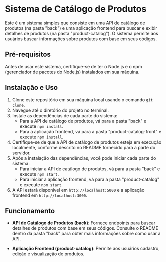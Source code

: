 # Sistema de Catálogo de Produtos
Este é um sistema simples que consiste em uma API de catálogo de produtos (na pasta "back") e uma aplicação frontend para buscar e exibir detalhes de produtos (na pasta "product-catalog"). O sistema permite aos usuários buscar informações sobre produtos com base em seus códigos.

## Pré-requisitos

Antes de usar este sistema, certifique-se de ter o Node.js e o npm (gerenciador de pacotes do Node.js) instalados em sua máquina.

## Instalação e Uso

1. Clone este repositório em sua máquina local usando o comando `git clone`.
2. Navegue até o diretório do projeto no terminal.
3. Instale as dependências de cada parte do sistema:
   - Para a API de catálogo de produtos, vá para a pasta "back" e execute `npm install`.
   - Para a aplicação frontend, vá para a pasta "product-catalog-front" e execute `npm install`.
4. Certifique-se de que a API de catálogo de produtos esteja em execução localmente, conforme descrito no README fornecido para a parte do servidor.
5. Após a instalação das dependências, você pode iniciar cada parte do sistema:
   - Para iniciar a API de catálogo de produtos, vá para a pasta "back" e execute `npm start`.
   - Para iniciar a aplicação frontend, vá para a pasta "product-catalog" e execute `npm start`.
6. A API estará disponível em `http://localhost:5000` e a aplicação frontend em `http://localhost:3000`.

## Funcionamento

- **API de Catálogo de Produtos (back)**: Fornece endpoints para buscar detalhes de produtos com base em seus códigos. Consulte o README dentro da pasta "back" para obter mais informações sobre como usar a API.
  
- **Aplicação Frontend (product-catalog)**: Permite aos usuários cadastro, edição e visualização de produtos.

